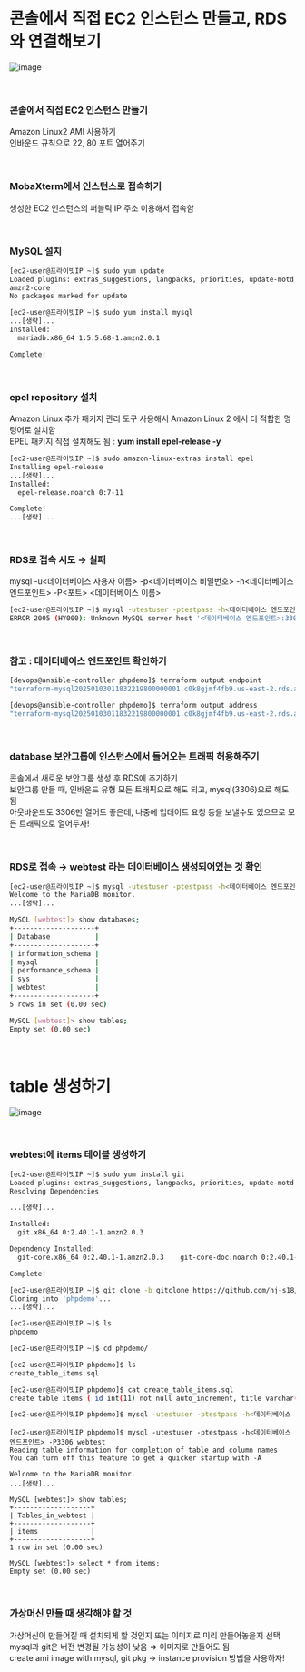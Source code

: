 # 콘솔에서 직접 EC2 인스턴스 만들고, RDS와 연결해보기

![image](https://github.com/user-attachments/assets/9cee79a6-0c37-4e10-b4bd-6408cac61385)
 
<br>
 
### 콘솔에서 직접 EC2 인스턴스 만들기

Amazon Linux2 AMI 사용하기 <br>
인바운드 규칙으로 22, 80 포트 열어주기

<br>

### MobaXterm에서 인스턴스로 접속하기

생성한 EC2 인스턴스의 퍼블릭 IP 주소 이용해서 접속함

<br>

### MySQL 설치

```bash
[ec2-user@프라이빗IP ~]$ sudo yum update
Loaded plugins: extras_suggestions, langpacks, priorities, update-motd
amzn2-core                                                                                                    | 3.6 kB  00:00:00
No packages marked for update

[ec2-user@프라이빗IP ~]$ sudo yum install mysql
...[생략]...
Installed:
  mariadb.x86_64 1:5.5.68-1.amzn2.0.1

Complete!
```

<br>
 
### epel repository 설치

Amazon Linux 추가 패키지 관리 도구 사용해서 Amazon Linux 2 에서 더 적합한 명령어로 설치함 <br>
EPEL 패키지 직접 설치해도 됨 : **yum install epel-release -y**

```bash
[ec2-user@프라이빗IP ~]$ sudo amazon-linux-extras install epel
Installing epel-release
...[생략]...
Installed:
  epel-release.noarch 0:7-11

Complete!
...[생략]...
```

<br>
 
### RDS로 접속 시도 → 실패

mysql -u<데이터베이스 사용자 이름> -p<데이터베이스 비밀번호> -h<데이터베이스 엔드포인트> -P<포트> <데이터베이스 이름>

```bash
[ec2-user@프라이빗IP ~]$ mysql -utestuser -ptestpass -h<데이터베이스 엔드포인트> -P3306 webtest
ERROR 2005 (HY000): Unknown MySQL server host '<데이터베이스 엔드포인트>:3306' (2)
```

<br>

### 참고 : 데이터베이스 엔드포인트 확인하기

```bash
[devops@ansible-controller phpdemo]$ terraform output endpoint
"terraform-mysql20250103011832219800000001.c0k8gjmf4fb9.us-east-2.rds.amazonaws.com:3306"

[devops@ansible-controller phpdemo]$ terraform output address
"terraform-mysql20250103011832219800000001.c0k8gjmf4fb9.us-east-2.rds.amazonaws.com"
```
 
<br>
 
### database 보안그룹에 인스턴스에서 들어오는 트래픽 허용해주기
 
콘솔에서 새로운 보안그룹 생성 후 RDS에 추가하기 <br>
보안그룹 만들 때, 인바운드 유형 모든 트래픽으로 해도 되고, mysql(3306)으로 해도 됨 <br>
아웃바운드도 3306만 열어도 좋은데, 나중에 업데이트 요청 등을 보낼수도 있으므로 모든 트래픽으로 열어두자!

<br>

### RDS로 접속 → webtest 라는 데이터베이스 생성되어있는 것 확인
 
```bash
[ec2-user@프라이빗IP ~]$ mysql -utestuser -ptestpass -h<데이터베이스 엔드포인트> -P3306 webtest
Welcome to the MariaDB monitor.
...[생략]...

MySQL [webtest]> show databases;
+--------------------+
| Database           |
+--------------------+
| information_schema |
| mysql              |
| performance_schema |
| sys                |
| webtest            |
+--------------------+
5 rows in set (0.00 sec)

MySQL [webtest]> show tables;
Empty set (0.00 sec)
```
 
<br>

# table 생성하기

![image](https://github.com/user-attachments/assets/6c203045-bb80-4a64-8113-fea36b1a1fc9)
 
<br>

### webtest에 items 테이블 생성하기
 
```bash
[ec2-user@프라이빗IP ~]$ sudo yum install git
Loaded plugins: extras_suggestions, langpacks, priorities, update-motd
Resolving Dependencies

...[생략]...

Installed:
  git.x86_64 0:2.40.1-1.amzn2.0.3

Dependency Installed:
  git-core.x86_64 0:2.40.1-1.amzn2.0.3    git-core-doc.noarch 0:2.40.1-1.amzn2.0.3    perl-Error.noarch 1:0.17020-2.amzn2    perl-Git.noarch 0:2.40.1-1.amzn2.0.3    perl-TermReadKey.x86_64 0:2.30-20.amzn2.0.2

Complete!
```

```bash
[ec2-user@프라이빗IP ~]$ git clone -b gitclone https://github.com/hj-s18/phpdemo.git
Cloning into 'phpdemo'...
...[생략]...

[ec2-user@프라이빗IP ~]$ ls
phpdemo

[ec2-user@프라이빗IP ~]$ cd phpdemo/

[ec2-user@프라이빗IP phpdemo]$ ls
create_table_items.sql

[ec2-user@프라이빗IP phpdemo]$ cat create_table_items.sql
create table items ( id int(11) not null auto_increment, title varchar(45) not null, description text, created datetime not null, primary key(id) );
```
 
```bash
[ec2-user@프라이빗IP phpdemo]$ mysql -utestuser -ptestpass -h<데이터베이스 엔드포인트> -P3306 webtest < create_table_items.sql
```
 
```
[ec2-user@프라이빗IP phpdemo]$ mysql -utestuser -ptestpass -h<데이터베이스 엔드포인트> -P3306 webtest
Reading table information for completion of table and column names
You can turn off this feature to get a quicker startup with -A

Welcome to the MariaDB monitor.
...[생략]...

MySQL [webtest]> show tables;
+-------------------+
| Tables_in_webtest |
+-------------------+
| items             |
+-------------------+
1 row in set (0.00 sec)

MySQL [webtest]> select * from items;
Empty set (0.00 sec)
```

<br>

### 가상머신 만들 때 생각해야 할 것

가상머신이 만들어질 때 설치되게 할 것인지 또는 이미지로 미리 만들어놓을지 선택 <br>
mysql과 git은 버전 변경될 가능성이 낮음 ⇒ 이미지로 만들어도 됨 <br>
create ami image with mysql, git pkg → instance provision 방법을 사용하자!
